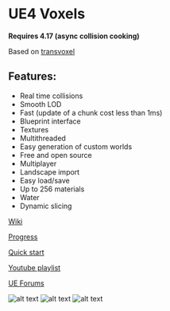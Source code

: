 # UE4 Voxels

<b>Requires 4.17 (async collision cooking)</b>

Based on [transvoxel](http://transvoxel.org/)

## Features:
* Real time collisions
* Smooth LOD
* Fast (update of a chunk cost less than 1ms)
* Blueprint interface
* Textures
* Multithreaded
* Easy generation of custom worlds
* Free and open source
* Multiplayer
* Landscape import
* Easy load/save
* Up to 256 materials
* Water
* Dynamic slicing

[Wiki](https://github.com/Phyronnaz/MarchingCubes/wiki)

[Progress](https://github.com/Phyronnaz/MarchingCubes/projects/1)

[Quick start](https://github.com/Phyronnaz/MarchingCubes/wiki/Quick-start)

[Youtube playlist](https://www.youtube.com/playlist?list=PLjYKpKPK8E-_lxP5EuRxizhNuNBDYnT15)

[UE Forums](https://forums.unrealengine.com/showthread.php?151940-Voxel-plugin-for-UE4)


![alt text](https://raw.githubusercontent.com/Phyronnaz/MarchingCubes/master/Screenshot3.png)
![alt text](https://raw.githubusercontent.com/Phyronnaz/MarchingCubes/master/Screenshot2.png)
![alt text](https://raw.githubusercontent.com/Phyronnaz/MarchingCubes/master/Screenshot.png)
